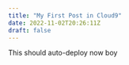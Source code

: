 ```yaml
---
title: "My First Post in Cloud9"
date: 2022-11-02T20:26:11Z
draft: false
---
```


This should auto-deploy now boy
